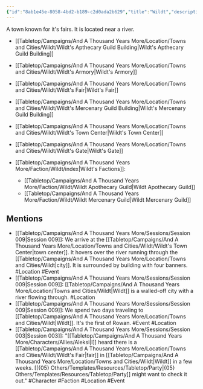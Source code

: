 ```yaml
---
{"id":"8ab1e45e-8058-4bd2-b189-c2d0ada2b629","title":"Wildt","description":"A town known for it's fairs. It is located near a river.","isCurrentLocation":false,"publish":true,"date_created":"Monday, February 27th 2023, 10:12:47 am","date_modified":"Thursday, April 11th 2024, 10:27:04 pm","cssclasses":["mado-heading"],"path":"Tabletop/Campaigns/And A Thousand Years More/Location/Towns and Cities/Wildt.md","permalink":"/tabletop/campaigns/and-a-thousand-years-more/location/towns-and-cities/wildt/","PassFrontmatter":true}
---
```



A town known for it's fairs. It is located near a river.

- [[Tabletop/Campaigns/And A Thousand Years More/Location/Towns and Cities/Wildt/Wildt's Apthecary Guild Building\|Wildt's Apthecary Guild Building]]
- [[Tabletop/Campaigns/And A Thousand Years More/Location/Towns and Cities/Wildt/Wildt's Armory\|Wildt's Armory]]
- [[Tabletop/Campaigns/And A Thousand Years More/Location/Towns and Cities/Wildt/Wildt's Fair\|Wildt's Fair]]
- [[Tabletop/Campaigns/And A Thousand Years More/Location/Towns and Cities/Wildt/Wildt's Mercenary Guild Building\|Wildt's Mercenary Guild Building]]
- [[Tabletop/Campaigns/And A Thousand Years More/Location/Towns and Cities/Wildt/Wildt's Town Center\|Wildt's Town Center]]
- [[Tabletop/Campaigns/And A Thousand Years More/Location/Towns and Cities/Wildt/Wildt's Gate\|Wildt's Gate]]


- [[Tabletop/Campaigns/And A Thousand Years More/Faction/Wildt/index\|Wildt's Factions]]: 
    - [[Tabletop/Campaigns/And A Thousand Years More/Faction/Wildt/Wildt Apothecary Guild\|Wildt Apothecary Guild]]
    - [[Tabletop/Campaigns/And A Thousand Years More/Faction/Wildt/Wildt Mercenary Guild\|Wildt Mercenary Guild]]



## Mentions

- [[Tabletop/Campaigns/And A Thousand Years More/Sessions/Session 009\|Session 009]]: We arrive at the [[Tabletop/Campaigns/And A Thousand Years More/Location/Towns and Cities/Wildt/Wildt's Town Center\|town center]]. It hovers over the river running through the [[Tabletop/Campaigns/And A Thousand Years More/Location/Towns and Cities/Wildt\|city]]. It is surrounded by building with four banners. #Location #Event
- [[Tabletop/Campaigns/And A Thousand Years More/Sessions/Session 009\|Session 009]]: [[Tabletop/Campaigns/And A Thousand Years More/Location/Towns and Cities/Wildt\|Wildt]] is a walled-off city with a river flowing through. #Location
- [[Tabletop/Campaigns/And A Thousand Years More/Sessions/Session 009\|Session 009]]: We spend two days traveling to [[Tabletop/Campaigns/And A Thousand Years More/Location/Towns and Cities/Wildt\|Wildt]]. It's the first of Rowan. #Event #Location
- [[Tabletop/Campaigns/And A Thousand Years More/Sessions/Session 003\|Session 003]]: "[[Tabletop/Campaigns/And A Thousand Years More/Characters/Allies/Aleksi\|I]] heard there is a [[Tabletop/Campaigns/And A Thousand Years More/Location/Towns and Cities/Wildt/Wildt's Fair\|fair]] in [[Tabletop/Campaigns/And A Thousand Years More/Location/Towns and Cities/Wildt\|Wildt]] in a few weeks. [[{05} Others/Templates/Resources/Tabletop/Party\|{05} Others/Templates/Resources/Tabletop/Party]] might want to check it out." #Character #Faction #Location #Event

